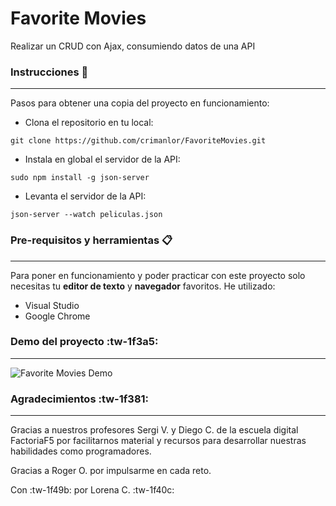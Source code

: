 # Favorite Movies

Realizar un CRUD con Ajax, consumiendo datos de una API

### Instrucciones 🥣

---

Pasos para obtener una copia del proyecto en funcionamiento:

- Clona el repositorio en tu local:

`git clone https://github.com/crimanlor/FavoriteMovies.git`

- Instala en global el servidor de la API:

`sudo npm install -g json-server`

- Levanta el servidor de la API:

`json-server --watch peliculas.json`

### Pre-requisitos y herramientas 📋

---

Para poner en funcionamiento y poder practicar con este proyecto solo necesitas tu **editor de texto** y **navegador** favoritos. He utilizado:

- Visual Studio
- Google Chrome

### Demo del proyecto :tw-1f3a5:

---

![Favorite Movies Demo](favoritemovies.gif)

### Agradecimientos :tw-1f381:

---

Gracias a nuestros profesores Sergi V. y Diego C. de la escuela digital FactoriaF5 por facilitarnos material y recursos para desarrollar nuestras habilidades como programadores.

Gracias a Roger O. por impulsarme en cada reto.

Con :tw-1f49b: por Lorena C. :tw-1f40c:
